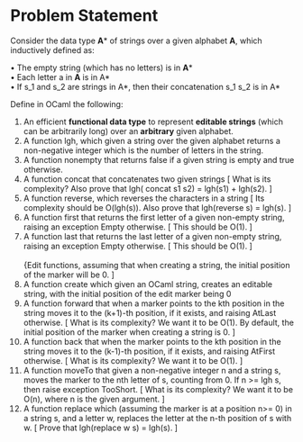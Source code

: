 # Problem Statement
Consider the data type **A*** of strings over a given alphabet **A**, which inductively defined as:<br/>

 • The empty string (which has no letters) is in **A***<br/>
 • Each letter a in **A** is in A*<br/>
 • If s_1 and s_2 are strings in A*, then their concatenation s_1 s_2 is in A*<br/>
 
Define in OCaml the following:<br/>
1. An efficient **functional data type** to represent **editable strings** (which can be arbitrarily long) over an **arbitrary** given alphabet.<br/>
2. A function lgh, which given a string over the given alphabet returns a non-negative integer which is the number of letters in the string.<br/>
3. A function nonempty that returns false if a given string is empty and true otherwise.<br/>
4. A function concat that concatenates two given strings  [ What is its complexity? Also prove that lgh( concat s1 s2) = lgh(s1) + lgh(s2). ]<br/>
5. A function reverse, which reverses the characters in a string   [ Its complexity should be O(lgh(s)).  Also prove that  lgh(reverse s) = lgh(s). ]  <br/>
6. A function first that returns the first letter of a given non-empty string, raising an exception Empty otherwise. [ This should be O(1). ]<br/>
7. A function last that returns the last letter of a given non-empty string, raising an exception Empty otherwise.  [ This should be O(1). ]<br/>
   <br/>{Edit functions, assuming that when creating a string,  the initial position of the marker will be 0. ]<br/>
8. A function create which given an OCaml string, creates an editable string, with the initial position of the edit marker being 0<br/>
9. A function forward that when a marker points to the kth position in the string moves it to the (k+1)-th position, if it exists, and raising AtLast otherwise. [ What is its complexity? We want it to be O(1).  By default, the initial position of the marker when creating a string  is 0. ]<br/>
10. A function back that when the marker points to the kth position in the string moves it to the (k-1)-th position, if it exists, and raising AtFirst otherwise. [ What is its complexity? We want it to be O(1). ]<br/>
11. A function moveTo that given a non-negative integer n and a string s, moves the marker to the nth letter of s, counting from 0.  If n >= lgh s, then raise exception TooShort.  [ What is its complexity? We want it to be O(n), where n is the given argument. ]<br/>
12. A function replace which (assuming the marker is at a position n>= 0) in a string s, and a letter w, replaces the letter at the n-th position of s with w.  [ Prove that lgh(replace w s) = lgh(s). ]<br/>
